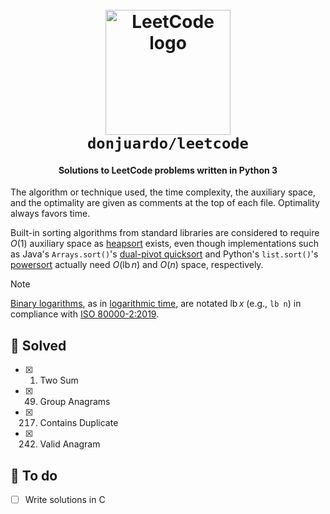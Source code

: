 <h1 align="center">
  <br>
  <img src="https://github.com/donjuardo/leetcode/assets/33993373/33312252-390e-42dd-bf16-f6b7594d752f" alt="LeetCode logo" width="200">
  <br>
  <code>donjuardo/leetcode</code>
  <br>
</h1>

<h4 align="center">Solutions to LeetCode problems written in Python 3</h4>

The algorithm or technique used, the time complexity, the auxiliary space, and
the optimality are given as comments at the top of each file. Optimality always
favors time.

Built-in sorting algorithms from standard libraries are considered to require
$O(1)$ auxiliary space as
[heapsort](https://dl.acm.org/doi/pdf/10.1145/512274.512284) exists, even
though implementations such as Java's `Arrays.sort()`'s
[dual-pivot quicksort](http://www.kriche.com.ar/root/programming/spaceTimeComplexity/DualPivotQuicksort.pdf)
and Python's `list.sort()`'s
[powersort](https://www.wild-inter.net/publications/munro-wild-2018.pdf)
actually need $O(\mathop{{}^{}\mathrm{lb}} n)$ and $O(n)$ space, respectively.

> [!NOTE]
> [Binary logarithms](https://en.wikipedia.org/wiki/Binary_logarithm), as in
> [logarithmic time](https://en.wikipedia.org/wiki/Time_complexity#Logarithmic_time),
> are notated $\mathop{{}^{}\mathrm{lb}} x$ (e.g., `lb n`) in compliance with
> [ISO 80000-2:2019](https://www.iso.org/standard/64973.html).

## 🧩 Solved

- [x] 1. Two Sum
- [x] 49. Group Anagrams
- [x] 217. Contains Duplicate
- [x] 242. Valid Anagram

## 📝 To do

- [ ] Write solutions in C
